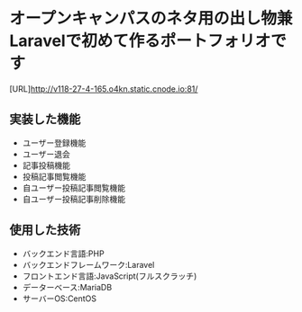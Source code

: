 # オープンキャンパスのネタ用の出し物兼Laravelで初めて作るポートフォリオです
[URL]http://v118-27-4-165.o4kn.static.cnode.io:81/
## 実装した機能
- ユーザー登録機能
- ユーザー退会
- 記事投稿機能
- 投稿記事閲覧機能
- 自ユーザー投稿記事閲覧機能
- 自ユーザー投稿記事削除機能
## 使用した技術
- バックエンド言語:PHP
- バックエンドフレームワーク:Laravel
- フロントエンド言語:JavaScript(フルスクラッチ)
- データーベース:MariaDB
- サーバーOS:CentOS

